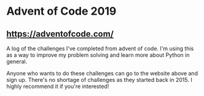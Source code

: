 # Advent of Code 2019
## https://adventofcode.com/

A log of the challenges I've completed from advent of code. 
I'm using this as a way to improve my problem solving and learn more about Python in general.

Anyone who wants to do these challenges can go to the website above and sign up. 
There's no shortage of challenges as they started back in 2015. I highly recommend it if you're interested!
